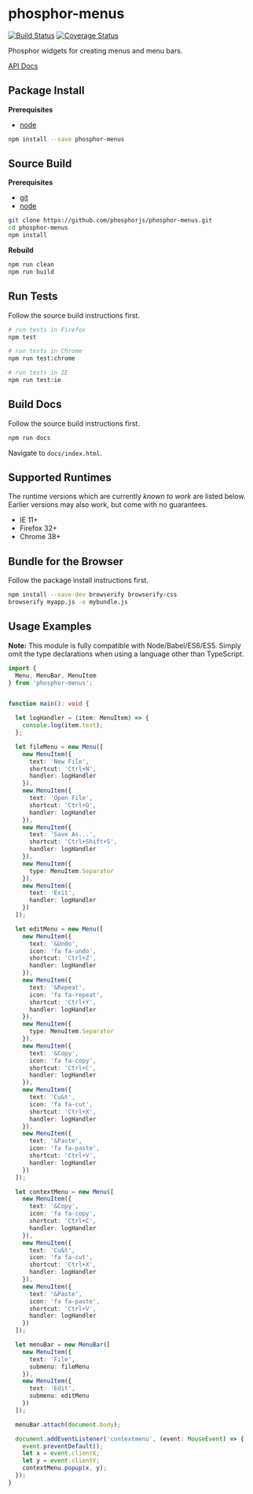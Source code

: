 phosphor-menus
==============

[![Build Status](https://travis-ci.org/phosphorjs/phosphor-menus.svg)](https://travis-ci.org/phosphorjs/phosphor-menus?branch=master)
[![Coverage Status](https://coveralls.io/repos/phosphorjs/phosphor-menus/badge.svg?branch=master&service=github)](https://coveralls.io/github/phosphorjs/phosphor-menus?branch=master)

Phosphor widgets for creating menus and menu bars.

[API Docs](http://phosphorjs.github.io/phosphor-menus/api/)


Package Install
---------------

**Prerequisites**
- [node](http://nodejs.org/)

```bash
npm install --save phosphor-menus
```


Source Build
------------

**Prerequisites**
- [git](http://git-scm.com/)
- [node](http://nodejs.org/)

```bash
git clone https://github.com/phosphorjs/phosphor-menus.git
cd phosphor-menus
npm install
```

**Rebuild**
```bash
npm run clean
npm run build
```


Run Tests
---------

Follow the source build instructions first.

```bash
# run tests in Firefox
npm test

# run tests in Chrome
npm run test:chrome

# run tests in IE
npm run test:ie
```


Build Docs
----------

Follow the source build instructions first.

```bash
npm run docs
```

Navigate to `docs/index.html`.


Supported Runtimes
------------------

The runtime versions which are currently *known to work* are listed below.
Earlier versions may also work, but come with no guarantees.

- IE 11+
- Firefox 32+
- Chrome 38+


Bundle for the Browser
----------------------

Follow the package install instructions first.

```bash
npm install --save-dev browserify browserify-css
browserify myapp.js -o mybundle.js
```


Usage Examples
--------------

**Note:** This module is fully compatible with Node/Babel/ES6/ES5. Simply
omit the type declarations when using a language other than TypeScript.

```typescript
import {
  Menu, MenuBar, MenuItem
} from 'phosphor-menus';


function main(): void {

  let logHandler = (item: MenuItem) => {
    console.log(item.text);
  };

  let fileMenu = new Menu([
    new MenuItem({
      text: 'New File',
      shortcut: 'Ctrl+N',
      handler: logHandler
    }),
    new MenuItem({
      text: 'Open File',
      shortcut: 'Ctrl+O',
      handler: logHandler
    }),
    new MenuItem({
      text: 'Save As...',
      shortcut: 'Ctrl+Shift+S',
      handler: logHandler
    }),
    new MenuItem({
      type: MenuItem.Separator
    }),
    new MenuItem({
      text: 'Exit',
      handler: logHandler
    })
  ]);

  let editMenu = new Menu([
    new MenuItem({
      text: '&Undo',
      icon: 'fa fa-undo',
      shortcut: 'Ctrl+Z',
      handler: logHandler
    }),
    new MenuItem({
      text: '&Repeat',
      icon: 'fa fa-repeat',
      shortcut: 'Ctrl+Y',
      handler: logHandler
    }),
    new MenuItem({
      type: MenuItem.Separator
    }),
    new MenuItem({
      text: '&Copy',
      icon: 'fa fa-copy',
      shortcut: 'Ctrl+C',
      handler: logHandler
    }),
    new MenuItem({
      text: 'Cu&t',
      icon: 'fa fa-cut',
      shortcut: 'Ctrl+X',
      handler: logHandler
    }),
    new MenuItem({
      text: '&Paste',
      icon: 'fa fa-paste',
      shortcut: 'Ctrl+V',
      handler: logHandler
    })
  ]);

  let contextMenu = new Menu([
    new MenuItem({
      text: '&Copy',
      icon: 'fa fa-copy',
      shortcut: 'Ctrl+C',
      handler: logHandler
    }),
    new MenuItem({
      text: 'Cu&t',
      icon: 'fa fa-cut',
      shortcut: 'Ctrl+X',
      handler: logHandler
    }),
    new MenuItem({
      text: '&Paste',
      icon: 'fa fa-paste',
      shortcut: 'Ctrl+V',
      handler: logHandler
    })
  ]);

  let menuBar = new MenuBar([
    new MenuItem({
      text: 'File',
      submenu: fileMenu
    }),
    new MenuItem({
      text: 'Edit',
      submenu: editMenu
    })
  ]);

  menuBar.attach(document.body);

  document.addEventListener('contextmenu', (event: MouseEvent) => {
    event.preventDefault();
    let x = event.clientX;
    let y = event.clientY;
    contextMenu.popup(x, y);
  });
}
```
